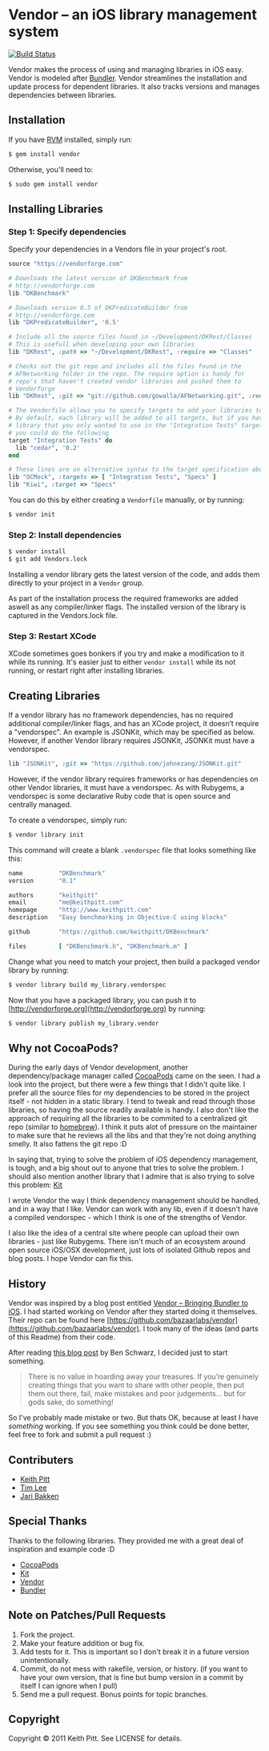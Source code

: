 # Vendor – an iOS library management system

[![Build Status](https://secure.travis-ci.org/keithpitt/vendor.png)](http://travis-ci.org/keithpitt/vendor)

Vendor makes the process of using and managing libraries in iOS easy. Vendor is modeled after [Bundler](https://github.com/carlhuda/bundler). Vendor streamlines the installation and update process for dependent libraries.  It also tracks versions and manages dependencies between libraries.

## Installation

If you have [RVM](http://beginrescueend.com/rvm/install/) installed, simply run:

```bash
$ gem install vendor
```

Otherwise, you'll need to:

```bash
$ sudo gem install vendor
```

## Installing Libraries

### Step 1: Specify dependencies

Specify your dependencies in a Vendors file in your project's root.

```ruby
source "https://vendorforge.com"

# Downloads the latest version of DKBenchmark from
# http://vendorforge.com
lib "DKBenchmark"

# Downloads version 0.5 of DKPredicateBuilder from
# http://vendorforge.com
lib "DKPredicateBuilder", '0.5'

# Include all the source files found in ~/Development/DKRest/Classes
# This is usefull when developing your own libraries
lib "DKRest", :path => "~/Development/DKRest", :require => "Classes"

# Checks out the git repo and includes all the files found in the
# AFNetworking folder in the repo. The require option is handy for
# repo's that haven't created vendor libraries and pushed them to
# Vendorforge
lib "DKRest", :git => "git://github.com/gowalla/AFNetworking.git", :require => "AFNetworking"

# The Vendorfile allows you to specify targets to add your libraries to.
# By default, each library will be added to all targets, but if you have
# library that you only wanted to use in the "Integration Tests" target,
# you could do the following
target "Integration Tests" do
  lib "cedar", '0.2'
end

# These lines are an alternative syntax to the target specification above
lib "OCMock", :targets => [ "Integration Tests", "Specs" ]
lib "Kiwi", :target => "Specs"
```

You can do this by either creating a `Vendorfile` manually, or by running:

```bash
$ vendor init
```

### Step 2: Install dependencies

```bash
$ vendor install
$ git add Vendors.lock
```

Installing a vendor library gets the latest version of the code, and adds them directly to your project in a `Vendor` group.

As part of the installation process the required frameworks are added aswell as any compiler/linker flags. The installed version of the library is captured in the Vendors.lock file.

### Step 3: Restart XCode

XCode sometimes goes bonkers if you try and make a modification to it while its running. It's easier just to either `vendor install` while its not running, or restart right after installing libraries.

## Creating Libraries

If a vendor library has no framework dependencies, has no required additional compiler/linker flags, and has an XCode project, it doesn’t require a "vendorspec". An example is JSONKit, which may be specified as below. However, if another Vendor library requires JSONKit, JSONKit must have a vendorspec.

```ruby
lib "JSONKit", :git => "https://github.com/johnezang/JSONKit.git"
```

However, if the vendor library requires frameworks or has dependencies on other Vendor libraries, it must have a vendorspec. As with Rubygems, a vendorspec is some declarative Ruby code that is open source and centrally managed.

To create a vendorspec, simply run:

```bash
$ vendor library init
```

This command will create a blank `.vendorspec` file that looks something like this:

```ruby
name          "DKBenchmark"
version       "0.1"

authors       "keithpitt"
email         "me@keithpitt.com"
homepage      "http://www.keithpitt.com"
description   "Easy benchmarking in Objective-C using blocks"

github        "https://github.com/keithpitt/DKBenchmark"

files         [ "DKBenchmark.h", "DKBenchmark.m" ]
```

Change what you need to match your project, then build a packaged
vendor library by running:

```bash
$ vendor library build my_library.vendorspec
```

Now that you have a packaged library, you can push it to [http://vendorforge.org](http://vendorforge.org) by
running:

```bash
$ vendor library publish my_library.vendor
```

## Why not CocoaPods?

During the early days of Vendor development, another dependency/package
manager called [CocoaPods](https://github.com/alloy/cocoapods) came on the seen. I had a look into the
project, but there were a few things that I didn't quite like.
I prefer all the source files for my dependencies to be stored in the project itself - not hidden in a static
library. I tend to tweak and read through those libraries, so having
the source readily available is handy. I also don't like the approach of requiring all the libraries to
be commited to a centralized git repo (similar to [homebrew](https://github.com/mxcl/homebrew)).
I think it puts alot of pressure on the maintainer to make sure that he reviews all the libs and that they're
not doing anything smelly. It also fattens the git repo :D

In saying that, trying to solve the problem of iOS dependency
management, is tough, and a big shout out to anyone that tries to solve
the problem. I should also mention another library that I admire that is
also trying to solve this problem: [Kit](https://github.com/nkpart/kit)

I wrote Vendor the way I think dependency management should be handled,
and in a way that I like. Vendor can work with any lib, even if it
doesn't have a compiled vendorspec - which I think is one of the
strengths of Vendor.

I also like the idea of a central site where people can upload their own
libraries - just like Rubygems. There isn't much of an ecosystem
around open source iOS/OSX development, just lots of isolated Github repos and blog posts. I hope
Vendor can fix this.

## History

Vendor was inspired by a blog post entitled [Vendor – Bringing Bundler to iOS](http://engineering.gomiso.com/2011/08/08/vendor-the-best-way-to-manage-ios-libraries/). I had started working on Vendor after they started doing it themselves. Their repo can be found here [https://github.com/bazaarlabs/vendor](https://github.com/bazaarlabs/vendor). I took many of the ideas (and parts of this Readme) from their code.

After reading [this blog post](http://www.germanforblack.com/articles/false-fears) by Ben Schwarz, I decided just to start something.

> There is no value in hoarding away your treasures. If you’re genuinely creating things that you want to share with other people, then put them out there, fail, make mistakes and poor judgements... but for gods sake, do something!

So I've probably made mistake or two. But thats OK, because at least I have *something* working. If you see something you think could be done better, feel free to fork and submit a pull request :)

## Contributers

* [Keith Pitt](http://www.keithpitt.com)
* [Tim Lee](http://twitter.com/#!/timothy1ee)
* [Jari Bakken](https://github.com/jarib/plist/blob/master/lib/plist/ascii.rb)

## Special Thanks

Thanks to the following libraries. They provided me with a great deal of
inspiration and example code :D

* [CocoaPods](https://github.com/alloy/cocoapods)
* [Kit](https://github.com/nkpart/kit)
* [Vendor](https://github.com/bazaarlabs/vendor)
* [Bundler](https://github.com/carlhuda/bundler)

## Note on Patches/Pull Requests

1. Fork the project.
2. Make your feature addition or bug fix.
3. Add tests for it. This is important so I don't break it in a future version unintentionally.
4. Commit, do not mess with rakefile, version, or history. (if you want to have your own version, that is fine but bump version in a commit by itself I can ignore when I pull)
5. Send me a pull request. Bonus points for topic branches.

## Copyright

Copyright &copy; 2011 Keith Pitt. See LICENSE for details.

